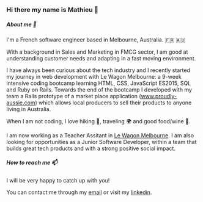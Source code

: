 ### Hi there my name is Mathieu 👋

<!--
**MathGL92/mathgl92** is a ✨ _special_ ✨ repository because its `README.md` (this file) appears on your GitHub profile.

Here are some ideas to get you started:

- 🔭 I’m currently working on ...
- 🌱 I’m currently learning ...
- 👯 I’m looking to collaborate on ...
- 🤔 I’m looking for help with ...
- 💬 Ask me about ...
- 📫 How to reach me: ...
- 😄 Pronouns: ...
- ⚡ Fun fact: ...
-->
##### About me 🔭
I'm a French software engineer based in Melbourne, Australia. :fr: :australia:

With a background in Sales and Marketing in FMCG sector, I am good at understanding customer needs and adapting in a fast moving environment.

I have always been curious about the tech industry and I recently started my journey in web development with Le Wagon Melbourne: a 9-week intensive coding bootcamp learning HTML, CSS, JavaScript ES2015, SQL and Ruby on Rails. Towards the end of the bootcamp I developed with my team a Rails prototype of a market place application (www.proudly-aussie.com) which allows local producers to sell their products to anyone living in Australia.

When I am not coding, I love hiking :running:, traveling :earth_africa: and good food/wine :wine_glass:. 

I am now working as a Teacher Assitant in [Le Wagon Melbourne](https://www.lewagon.com/melbourne). 
I am also looking for opportunities as a Junior Software Developer, within a team that builds great tech products and with a strong positive social impact. 

##### How to reach me 📫 

I will be very happy to catch up with you!

You can contact me through my [email](mathieu.longe@orange.fr) or visit my [linkedin](https://www.linkedin.com/in/mathieu-longe/).
